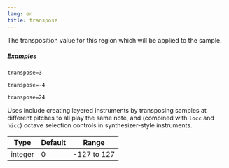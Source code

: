 ```yaml
---
lang: en
title: transpose
---
```

The transposition value for this region which will be applied to the sample.

##### Examples

```
transpose=3

transpose=-4

transpose=24
```

Uses include creating layered instruments by transposing samples at different
pitches to all play the same note, and (combined with `locc` and `hicc`) octave
selection controls in synthesizer-style instruments.

| Type    | Default | Range       |
| ---     | ---     | ---         |
| integer | 0       | -127 to 127 |
